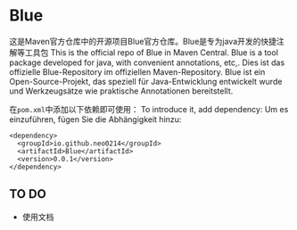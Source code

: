 # Blue
这是Maven官方仓库中的开源项目Blue官方仓库。Blue是专为java开发的快捷注解等工具包
This is the official repo of Blue in Maven Central. Blue is a tool package developed for java, with convenient annotations, etc,.
Dies ist das offizielle Blue-Repository im offiziellen Maven-Repository. Blue ist ein Open-Source-Projekt, das speziell für Java-Entwicklung entwickelt wurde und Werkzeugsätze wie praktische Annotationen bereitstellt.

在`pom.xml`中添加以下依赖即可使用：
To introduce it, add dependency:
Um es einzuführen, fügen Sie die Abhängigkeit hinzu:
```
<dependency>
  <groupId>io.github.neo0214</groupId>
  <artifactId>Blue</artifactId>
  <version>0.0.1</version>
</dependency>
```
## TO DO
- 使用文档
